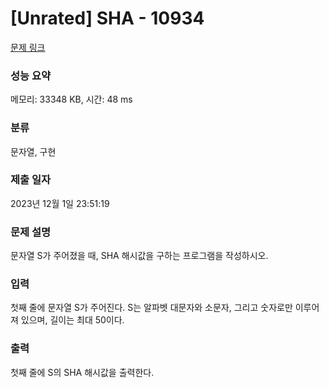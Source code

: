 # [Unrated] SHA - 10934 

[문제 링크](https://www.acmicpc.net/problem/10934) 

### 성능 요약

메모리: 33348 KB, 시간: 48 ms

### 분류

문자열, 구현

### 제출 일자

2023년 12월 1일 23:51:19

### 문제 설명

<p>문자열 S가 주어졌을 때, SHA 해시값을 구하는 프로그램을 작성하시오.</p>

### 입력 

 <p>첫째 줄에 문자열 S가 주어진다. S는 알파벳 대문자와 소문자, 그리고 숫자로만 이루어져 있으며, 길이는 최대 50이다.</p>

### 출력 

 <p>첫째 줄에 S의 SHA 해시값을 출력한다.</p>


